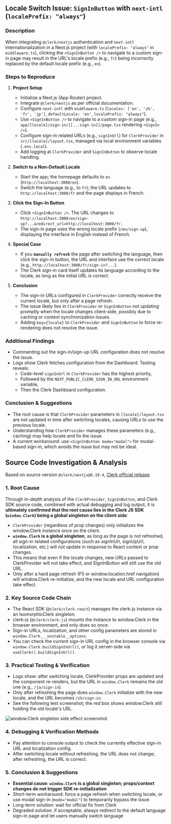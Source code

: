 ## Locale Switch Issue: `SignInButton` with `next-intl` (`localePrefix: "always"`)

### Description

When integrating `@clerk/nextjs` authentication and `next-intl` internationalization in a Next.js project (with `localePrefix: "always"` in `middleware.ts`), clicking the `<SignInButton />` to navigate to a custom sign-in page may result in the URL's locale prefix (e.g., `fr`) being incorrectly replaced by the default locale prefix (e.g., `en`).

### Steps to Reproduce

1. **Project Setup**
   - Initialize a Next.js (App Router) project.
   - Integrate `@clerk/nextjs` as per official documentation.
   - Configure `next-intl` with `middleware.ts` (`locales: ['en', 'zh', 'fr', 'jp']`, `defaultLocale: 'en'`, `localePrefix: "always"`).
   - Use `<SignInButton />` to navigate to a custom sign-in page (e.g., `app/[locale]/sign-in/[[...sign-in]]/page.tsx` rendering `<SignIn />`).
   - Configure sign-in related URLs (e.g., `signInUrl`) for `ClerkProvider` in `src/[locale]/layout.tsx`, managed via local environment variables (`.env.local`).
   - Add logging at `ClerkProvider` and `SignInButton` to observe locale handling.

2. **Switch to a Non-Default Locale**
   - Start the app; the homepage defaults to `en` (`http://localhost:3000/en`).
   - Switch the language (e.g., to `fr`); the URL updates to `http://localhost:3000/fr` and the page displays in French.

3. **Click the Sign-In Button**
   - Click `<SignInButton />`. The URL changes to `http://localhost:3000/en/sign-up?...&redirect_url=http://localhost:3000/fr`.
   - The sign-in page uses the wrong locale prefix (`/en/sign-up`), displaying the interface in English instead of French.

4. **Special Case**
   - If you **`manually refresh`** the page after switching the language, then click the sign-in button, the URL and interface use the correct locale (e.g., `http://localhost:3000/fr/sign-in?...`).
   - The Clerk sign-in card itself updates its language according to the locale, as long as the initial URL is correct.

5. **Conclusion**
   - The sign-in URLs configured in `ClerkProvider` correctly receive the current locale, but only after a page refresh.
   - The issue likely lies in `ClerkProvider` or `SignInButton` not updating promptly when the locale changes client-side, possibly due to caching or context synchronization issues.
   - Adding `key={locale}` to `ClerkProvider` and `SignInButton` to force re-rendering does not resolve the issue.

### Additional Findings

- Commenting out the sign-in/sign-up URL configuration does not resolve the issue.
- Logs show Clerk fetches configuration from the Dashboard. Testing reveals:
  - Code-level `signInUrl` in `ClerkProvider` has the highest priority,
  - Followed by the `NEXT_PUBLIC_CLERK_SIGN_IN_URL` environment variable,
  - Then the Clerk Dashboard configuration.

### Conclusion & Suggestions

- The root cause is that `ClerkProvider` parameters in `[locale]/layout.tsx` are not updated in time after switching locales, causing URLs to use the previous locale.
- Understanding how `ClerkProvider` manages these parameters (e.g., caching) may help locate and fix the issue.
- A current workaround: use `<SignInButton mode="modal">` for modal-based sign-in, which avoids the issue but may not be ideal.

## Source Code Investigation & Analysis
Based on source version `@clerk/nextjs@6.19.4`, [Clerk official release](https://github.com/clerk/javascript/releases/tag/%40clerk%2Fnextjs%406.19.4)

### 1. Root Cause

Through in-depth analysis of the `ClerkProvider`, `SignInButton`, and Clerk SDK source code, combined with actual debugging and log output, it is **ultimately confirmed that the root cause lies in the Clerk JS SDK (`window.Clerk`) being a global singleton on the client side**:

- `ClerkProvider` (regardless of prop changes) only initializes the window.Clerk instance once on the client.
- **`window.Clerk` is a global singleton**; as long as the page is not refreshed, all sign-in related configurations (such as signInUrl, signUpUrl, localization, etc.) will not update in response to React context or prop changes.
- This means that even if the locale changes, new URLs passed to ClerkProvider will not take effect, and SignInButton will still use the old URL.
- Only after a hard page refresh (F5 or window.location.href navigation) will window.Clerk re-initialize, and the new locale and URL configuration take effect.

### 2. Key Source Code Chain

- The React SDK (`@clerk/clerk-react`) manages the clerk-js instance via an IsomorphicClerk singleton.
- clerk-js (`@clerk/clerk-js`) mounts the instance to window.Clerk in the browser environment, and only does so once.
- Sign-in URLs, localization, and other config parameters are stored in `window.Clerk.__unstable__options`.
- You can check the current sign-in URL config in the browser console via `window.Clerk.buildSignInUrl()`, or log it server-side via `useClerk().buildSignInUrl()`.

### 3. Practical Testing & Verification

- Logs show: after switching locale, ClerkProvider props are updated and the component re-renders, but the URL in `window.Clerk` remains the old one (e.g., `/ja/sign-in`).
- Only after refreshing the page does `window.Clerk` initialize with the new locale, and the URL becomes `/zh/sign-in`.
- See the following test screenshot; the red box shows window.Clerk still holding the old locale's URL.

![window.Clerk singleton side effect screenshot](./your-screenshot-path.png)

### 4. Debugging & Verification Methods

- Pay attention to console output to check the currently effective sign-in URL and localization config.
- After switching locale without refreshing, the URL does not change; after refreshing, the URL is correct.

### 5. Conclusion & Suggestions

- **Essential cause: `window.Clerk` is a global singleton; props/context changes do not trigger SDK re-initialization**
- Short-term workaround: force a page refresh when switching locale, or use modal sign-in (`mode="modal"`) to temporarily bypass the issue
- Long-term solution: wait for official fix from Clerk
- Degraded solution: if acceptable, always redirect to the default language sign-in page and let users manually switch language
